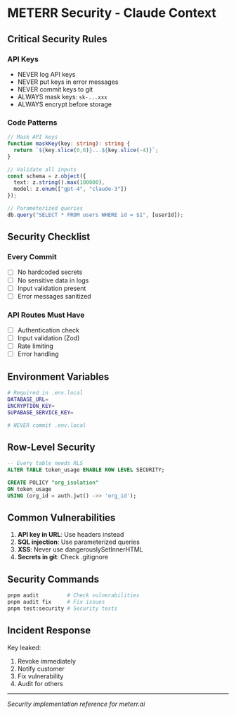 # METERR Security - Claude Context

## Critical Security Rules

### API Keys
- NEVER log API keys
- NEVER put keys in error messages
- NEVER commit keys to git
- ALWAYS mask keys: `sk-...xxx`
- ALWAYS encrypt before storage

### Code Patterns

```typescript
// Mask API keys
function maskKey(key: string): string {
  return `${key.slice(0,6)}...${key.slice(-4)}`;
}

// Validate all inputs
const schema = z.object({
  text: z.string().max(100000),
  model: z.enum(["gpt-4", "claude-3"])
});

// Parameterized queries
db.query("SELECT * FROM users WHERE id = $1", [userId]);
```

## Security Checklist

### Every Commit
- [ ] No hardcoded secrets
- [ ] No sensitive data in logs
- [ ] Input validation present
- [ ] Error messages sanitized

### API Routes Must Have
- [ ] Authentication check
- [ ] Input validation (Zod)
- [ ] Rate limiting
- [ ] Error handling

## Environment Variables

```bash
# Required in .env.local
DATABASE_URL=
ENCRYPTION_KEY=
SUPABASE_SERVICE_KEY=

# NEVER commit .env.local
```

## Row-Level Security

```sql
-- Every table needs RLS
ALTER TABLE token_usage ENABLE ROW LEVEL SECURITY;

CREATE POLICY "org_isolation"
ON token_usage
USING (org_id = auth.jwt() ->> 'org_id');
```

## Common Vulnerabilities

1. **API key in URL**: Use headers instead
2. **SQL injection**: Use parameterized queries
3. **XSS**: Never use dangerouslySetInnerHTML
4. **Secrets in git**: Check .gitignore

## Security Commands

```bash
pnpm audit         # Check vulnerabilities
pnpm audit fix     # Fix issues
pnpm test:security # Security tests
```

## Incident Response

Key leaked:
1. Revoke immediately
2. Notify customer
3. Fix vulnerability
4. Audit for others

---

*Security implementation reference for meterr.ai*